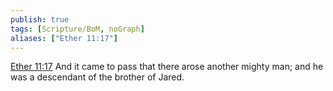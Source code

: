 ```yaml
---
publish: true
tags: [Scripture/BoM, noGraph]
aliases: ["Ether 11:17"]
---
```

[Ether 11:17](https://churchofjesuschrist.org/study/scriptures/bofm/ether/11?lang=eng&id=p17#p17) And it came to pass that there arose another mighty man; and he was a descendant of the brother of Jared.
